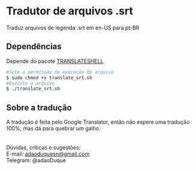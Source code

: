 # Tradutor de arquivos .srt

Traduz arquivos de legenda .srt em en-US para pt-BR

## Dependências
Depende do pacote [TRANSLATESHELL](https://github.com/soimort/translate-shell).


```sh
#Sete a permissão de execução do arquivo
$ sudo chmod +x translate_srt.sh
#Execute o arquivo
$ ./translate_srt.sh
```

## Sobre a tradução
A tradução é feita pelo Google Translator, então não espere uma tradução 100%, mas dá para quebrar um galho.
<br>
<br>
<br>
Dúvidas, críticas e sugestões:<br>
E-mail: adaoduquesn@gmail.com<br>
Telegram: @adaoDuque <br>